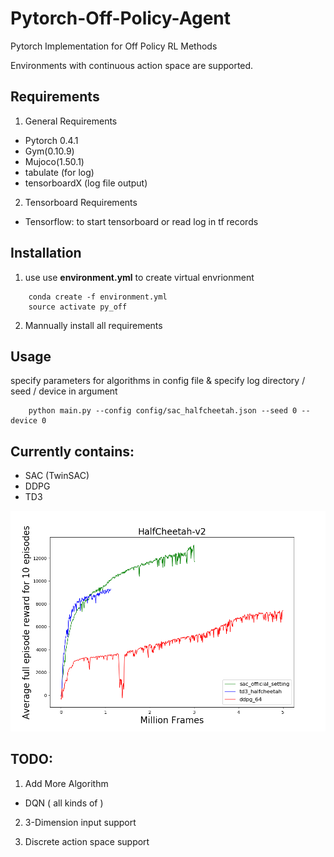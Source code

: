 # Pytorch-Off-Policy-Agent

Pytorch Implementation for Off Policy RL Methods

Environments with continuous action space are supported.

## Requirements
1. General Requirements
* Pytorch 0.4.1
* Gym(0.10.9)
* Mujoco(1.50.1)
* tabulate (for log)
* tensorboardX (log file output)
2. Tensorboard Requirements
* Tensorflow: to start tensorboard or read log in tf records

## Installation
1. use 
use **environment.yml** to create virtual envrionment
```
    conda create -f environment.yml
    source activate py_off
```

2. Mannually install all requirements


## Usage
specify parameters for algorithms in config file & specify log directory / seed / device in argument

```
    python main.py --config config/sac_halfcheetah.json --seed 0 --device 0
```

## Currently contains:
* SAC (TwinSAC)
* DDPG
* TD3

![HalfCheetah-v2 SAC DDPG](./fig/HalfCheetah-v2.png "HalfCheetah-v2")

## TODO:
1. Add More Algorithm
* DQN ( all kinds of )

2. 3-Dimension input support

3. Discrete action space support
